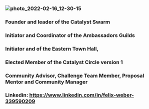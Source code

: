 ### ![photo_2022-02-16_12-30-15](https://user-images.githubusercontent.com/73400593/159869603-7d41c230-49bd-47ce-b1ce-3651d205da90.jpg)

### Founder and leader of the Catalyst Swarm
### Initiator and Coordinator of the Ambassadors Guilds
### Initiator and of the Eastern Town Hall, 
### Elected Member of the Catalyst Circle version 1 
### Community Advisor, Challenge Team Member, Proposal Mentor and Community Manager    

### Linkedin: https://www.linkedin.com/in/felix-weber-339590209

